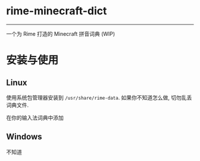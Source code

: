 # rime-minecraft-dict

---

一个为 Rime 打造的 Minecraft 拼音词典 (WIP)

# 安装与使用

## Linux

使用系统包管理器安装到 `/usr/share/rime-data`. 如果你不知道怎么做, 切勿乱丢词典文件.

在你的输入法词典中添加

## Windows
不知道


